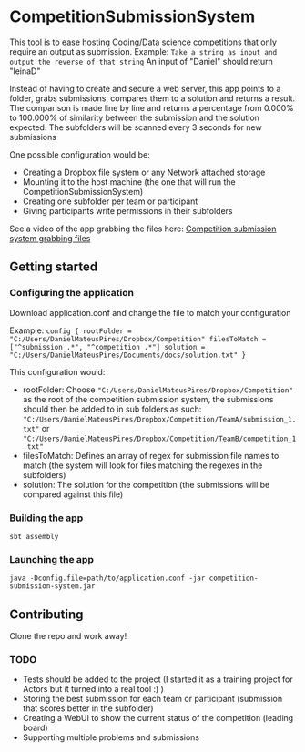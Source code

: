 # CompetitionSubmissionSystem
This tool is to ease hosting Coding/Data science competitions that only require an output as submission.
Example:
`Take a string as input and output the reverse of that string`
An input of "Daniel" should return "leinaD"

Instead of having to create and secure a web server, this app points to a folder, grabs submissions, compares them to a solution and returns a result.
The comparison is made line by line and returns a percentage from 0.000% to 100.000% of similarity between the submission and the solution expected.
The subfolders will be scanned every 3 seconds for new submissions

One possible configuration would be:
* Creating a Dropbox file system or any Network attached storage
* Mounting it to the host machine (the one that will run the CompetitionSubmissionSystem)
* Creating one subfolder per team or participant
* Giving participants write permissions in their subfolders 

See a video of the app grabbing the files here:
[Competition submission system grabbing files](http://www.youtube.com/watch?v=_Zp71De6blw)


## Getting started
### Configuring the application
Download application.conf and change the file to match your configuration

Example:
`config {
   rootFolder = "C:/Users/DanielMateusPires/Dropbox/Competition"
   filesToMatch = ["^submission_.*", "^competition_.*"]
   solution = "C:/Users/DanielMateusPires/Documents/docs/solution.txt"
 }
 `
 
 This configuration would:
 * rootFolder: Choose `"C:/Users/DanielMateusPires/Dropbox/Competition"` as the root of the competition submission system, the submissions should then be added to in sub folders as such: `"C:/Users/DanielMateusPires/Dropbox/Competition/TeamA/submission_1.txt"` or `"C:/Users/DanielMateusPires/Dropbox/Competition/TeamB/competition_1.txt"`
 * filesToMatch: Defines an array of regex for submission file names to match (the system will look for files matching the regexes in the subfolders) 
 * solution: The solution for the competition (the submissions will be compared against this file)
 
 ### Building the app
 `sbt assembly`
 
 ### Launching the app
`java -Dconfig.file=path/to/application.conf -jar competition-submission-system.jar`

## Contributing
Clone the repo and work away!

### TODO
* Tests should be added to the project (I started it as a training project for Actors but it turned into a real tool :) )
* Storing the best submission for each team or participant (submission that scores better in the subfolder)
* Creating a WebUI to show the current status of the competition (leading board)
* Supporting multiple problems and submissions

